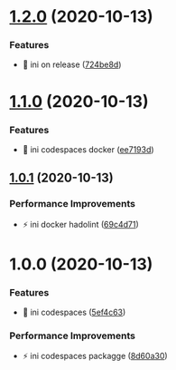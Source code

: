 # [1.2.0](https://github.com/shunkakinoki/codespaces/compare/v1.1.0...v1.2.0) (2020-10-13)

### Features

- 🎸 ini on release ([724be8d](https://github.com/shunkakinoki/codespaces/commit/724be8df3063ec4c05e7dc28d17eb9295b356980))

# [1.1.0](https://github.com/shunkakinoki/codespaces/compare/v1.0.1...v1.1.0) (2020-10-13)

### Features

- 🎸 ini codespaces docker ([ee7193d](https://github.com/shunkakinoki/codespaces/commit/ee7193d09109c51e5459f8c7550e2310c0f5e132))

## [1.0.1](https://github.com/shunkakinoki/codespaces/compare/v1.0.0...v1.0.1) (2020-10-13)

### Performance Improvements

- ⚡️ ini docker hadolint ([69c4d71](https://github.com/shunkakinoki/codespaces/commit/69c4d717cb82309677db9f1c960a2639582a6804))

# 1.0.0 (2020-10-13)

### Features

- 🎸 ini codespaces ([5ef4c63](https://github.com/shunkakinoki/codespaces/commit/5ef4c630fc96a744edb32c91cae2f34fc3a9167e))

### Performance Improvements

- ⚡️ ini codespaces packagge ([8d60a30](https://github.com/shunkakinoki/codespaces/commit/8d60a30cb527461bb489ec068393df911efb4f1a))
